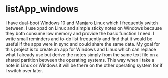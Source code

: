 # listApp_windows

I have dual-boot Windows 10 and Manjaro Linux which I frequently switch between. I use xpad on Linux and simple sticky notes on Windows because they both consume low memory and provide the basic function I need. I write small reminders and to-do list frequently and find that it would be useful if the apps were in sync and could share the same data. My goal for this project is to create an app for Windows and Linux which can replace what I already use but derive the notes simply from the same text file on a shared partition between the operating systems. This way when I take a note in Linux or Windows it will be there on the other operating system for if I switch over later.
